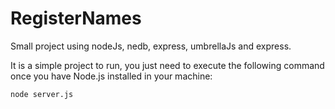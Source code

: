 # RegisterNames
Small project using nodeJs, nedb, express, umbrellaJs and express. 

It is a simple project to run, you just need to execute the following command once you have Node.js installed in your machine:

```
node server.js
````

